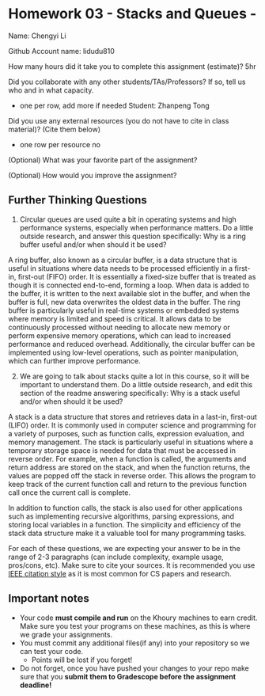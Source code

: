 # Homework 03 - Stacks and Queues -

Name: Chengyi Li

Github Account name: lidudu810

How many hours did it take you to complete this assignment (estimate)? 5hr

Did you collaborate with any other students/TAs/Professors? If so, tell us who and in what capacity.  
- one per row, add more if needed
Student: Zhanpeng Tong

Did you use any external resources (you do not have to cite in class material)? (Cite them below)  
- one row per resource
no

(Optional) What was your favorite part of the assignment? 

(Optional) How would you improve the assignment? 

## Further Thinking Questions

1. Circular queues are used quite a bit in operating systems and high performance systems, especially when performance matters. Do a little outside research, and answer this question specifically: Why is a ring buffer useful and/or when should it be used? 

A ring buffer, also known as a circular buffer, is a data structure that is useful in situations where data needs to be processed efficiently in a first-in, first-out (FIFO) order. It is essentially a fixed-size buffer that is treated as though it is connected end-to-end, forming a loop. When data is added to the buffer, it is written to the next available slot in the buffer, and when the buffer is full, new data overwrites the oldest data in the buffer.
The ring buffer is particularly useful in real-time systems or embedded systems where memory is limited and speed is critical. It allows data to be continuously processed without needing to allocate new memory or perform expensive memory operations, which can lead to increased performance and reduced overhead. Additionally, the circular buffer can be implemented using low-level operations, such as pointer manipulation, which can further improve performance.

2. We are going to talk about stacks quite a lot in this course, so it will be important to understand them. Do a little outside research, and edit this section of the readme answering specifically: Why is a stack useful and/or when should it be used?

A stack is a data structure that stores and retrieves data in a last-in, first-out (LIFO) order. It is commonly used in computer science and programming for a variety of purposes, such as function calls, expression evaluation, and memory management.
The stack is particularly useful in situations where a temporary storage space is needed for data that must be accessed in reverse order. For example, when a function is called, the arguments and return address are stored on the stack, and when the function returns, the values are popped off the stack in reverse order. This allows the program to keep track of the current function call and return to the previous function call once the current call is complete.

In addition to function calls, the stack is also used for other applications such as implementing recursive algorithms, parsing expressions, and storing local variables in a function. The simplicity and efficiency of the stack data structure make it a valuable tool for many programming tasks.

For each of these questions, we are expecting your answer to be in the range of 2-3 paragraphs (can include complexity, example usage, pros/cons, etc). Make sure to cite your sources. It is recommended you use [IEEE citation style](https://owl.purdue.edu/owl/research_and_citation/ieee_style/ieee_overview.htm) as it is most common for CS papers and research. 


## Important notes

* Your code **must compile and run** on the Khoury machines to earn credit. Make sure you test your programs on these machines, as this is where we grade your assignments.
* You must commit any additional files(if any) into your repository so we can test your code.
  * Points will be lost if you forget!
* Do not forget, once you have pushed your changes to your repo make sure that you **submit them to Gradescope before the assignment deadline!**

